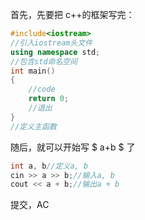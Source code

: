 首先，先要把 c++的框架写完：

```cpp
#include<iostream>
//引入iostream头文件
using namespace std;
//包含std命名空间
int main()
{
    //code
    return 0;
    //退出
}
//定义主函数
```

随后，就可以开始写 $ a+b $ 了

```cpp
int a, b//定义a, b
cin >> a >> b;//输入a, b
cout << a + b;//输出a + b
```

提交，AC
